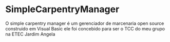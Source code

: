 # SimpleCarpentryManager

O simple carpentry manager é um gerenciador de marcenaria open source construido em Visual Basic
ele foi concebido para ser o TCC do meu grupo na ETEC Jardim Angela
